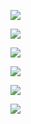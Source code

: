 ![](https://meeweel.pserver.ru/gif/previews/previewKanbanboard.gif)


![](https://meeweel.pserver.ru/gif/previews/previewAnimelist.gif)


![](https://meeweel.pserver.ru/gif/previews/previewCarlist.gif)


![](https://meeweel.pserver.ru/gif/previews/previewTiktaktoe.gif)


![](https://meeweel.pserver.ru/gif/previews/previewNewstape.gif)


![](https://meeweel.pserver.ru/gif/previews/previewMivieslist.gif)
